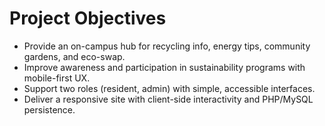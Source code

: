 # Project Objectives

- Provide an on-campus hub for recycling info, energy tips, community gardens, and eco-swap.
- Improve awareness and participation in sustainability programs with mobile-first UX.
- Support two roles (resident, admin) with simple, accessible interfaces.
- Deliver a responsive site with client-side interactivity and PHP/MySQL persistence.
